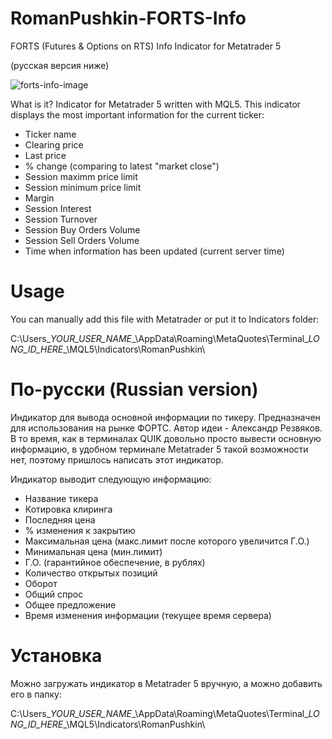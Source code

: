 RomanPushkin-FORTS-Info
=======================
FORTS (Futures &amp; Options on RTS) Info Indicator for Metatrader 5

(русская версия ниже)

![forts-info-image](https://f.cloud.github.com/assets/1477672/1868805/2f1dcc2c-7871-11e3-859f-084fb7a78979.png)

What is it? Indicator for Metatrader 5 written with MQL5. This indicator displays the most important information for the current ticker:

* Ticker name
* Clearing price
* Last price
* % change (comparing to latest "market close")
* Session maximm price limit
* Session minimum price limit
* Margin
* Session Interest
* Session Turnover
* Session Buy Orders Volume
* Session Sell Orders Volume
* Time when information has been updated (current server time)

Usage
=====

You can manually add this file with Metatrader or put it to Indicators folder:

C:\Users\__YOUR_USER_NAME__\AppData\Roaming\MetaQuotes\Terminal\__LONG_ID_HERE__\MQL5\Indicators\RomanPushkin\

По-русски (Russian version)
===========================

Индикатор для вывода основной информации по тикеру. Предназначен для использования на рынке ФОРТС. Автор идеи - Александр Резвяков. В то время, как в терминалах QUIK довольно просто вывести основную информацию, в удобном терминале Metatrader 5 такой возможности нет, поэтому пришлось написать этот индикатор.

Индикатор выводит следующую информацию:

* Название тикера
* Котировка клиринга
* Последняя цена
* % изменения к закрытию
* Максимальная цена (макс.лимит после которого увеличится Г.О.)
* Минимальная цена (мин.лимит)
* Г.О. (гарантийное обеспечение, в рублях)
* Количество открытых позиций
* Оборот
* Общий спрос
* Общее предложение
* Время изменения информации (текущее время сервера)

Установка
=========

Можно загружать индикатор в Metatrader 5 вручную, а можно добавить его в папку:

C:\Users\__YOUR_USER_NAME__\AppData\Roaming\MetaQuotes\Terminal\__LONG_ID_HERE__\MQL5\Indicators\RomanPushkin\

